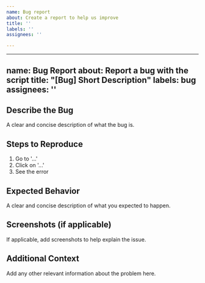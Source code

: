 ```yaml
---
name: Bug report
about: Create a report to help us improve
title: ''
labels: ''
assignees: ''

---
```


---
name: Bug Report
about: Report a bug with the script
title: "[Bug] Short Description"
labels: bug
assignees: ''
---

## Describe the Bug
A clear and concise description of what the bug is.

## Steps to Reproduce
1. Go to '...'
2. Click on '...'
3. See the error

## Expected Behavior
A clear and concise description of what you expected to happen.

## Screenshots (if applicable)
If applicable, add screenshots to help explain the issue.

## Additional Context
Add any other relevant information about the problem here.
